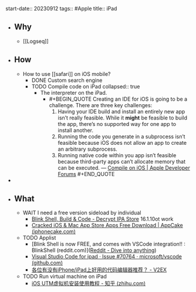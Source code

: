 start-date:: 20230912
tags:: #Apple 
title:: iPad

- ## Why
  - [[Logseq]]
- ## How
  - How to use [[safari]] on iOS mobile?
    - DONE Custom search engine
    - TODO Compile code on iPad
      collapsed:: true
      - The interpreter on the iPad.
        - #+BEGIN_QUOTE
          Creating an IDE for iOS is going to be a challenge. There are three key challenges: 
          1. Having your IDE build and install an entirely new app isn’t really feasible. While it __might__ be feasible to build the app, there’s no supported way for one app to install another. 
          2. Running the code you generate in a subprocess isn’t feasible because iOS does not allow an app to create an arbitrary subprocess. 
          3. Running native code within you app isn’t feasible because third-party apps can’t allocate memory that can be executed. 
          — [Compile on iOS | Apple Developer Forums](https://developer.apple.com/forums/thread/128859)
          #+END_QUOTE
-
- ## What
  - WAIT I need a free version sideload by individual
    - [Blink Shell, Build & Code - Decrypt IPA Store](https://decrypt.day/app/id1594898306) 16.1.10ot work
    - [Cracked iOS & Mac App Store Apps Free Download | AppCake (iphonecake.com)](https://iphonecake.com/)
  - TODO Applist
    - [Blink Shell is now FREE, and comes with VSCode integration!! : BlinkShell (reddit.com)]([Reddit - Dive into anything](https://www.reddit.com/r/BlinkShell/comments/sq3zur/blink_shell_is_now_free_and_comes_with_vscode/))
    - [Visual Studio Code for ipad · Issue #70764 · microsoft/vscode (github.com)](https://github.com/microsoft/vscode/issues/70764)
    - [各位有没有iPhone/iPad上好用的代码编辑器推荐？ - V2EX](https://v2ex.com/t/39383)
  - TODO Run virtual machine on iPad
    - [iOS UTM虚拟机安装使用教程 - 知乎 (zhihu.com)](https://zhuanlan.zhihu.com/p/437319496)